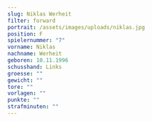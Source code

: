 ```yaml
---
slug: Niklas Werheit
filter: forward
portrait: /assets/images/uploads/niklas.jpg
position: F
spielernummer: "7"
vorname: Niklas
nachname: Werheit
geboren: 10.11.1996
schusshand: Links
groesse: ""
gewicht: ""
tore: ""
vorlagen: ""
punkte: ""
strafminuten: ""
---
```

